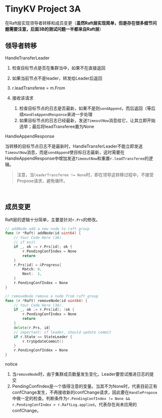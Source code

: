 # TinyKV Project 3A


在Raft层实现领导者转移和成员变更（**虽然Raft层实现简单，但是存在很多细节问题需要注意，后面3B的测试问题一半都来自Raft层**）

## 领导者转移

HandleTransferLeader

1. 检查目标节点是否在集群当中，如果不在直接返回
2. 如果当前节点不是leader，转发给Leader后返回
3. r.leadTransferee = m.From
4. 接收该请求

    1. 检查目标节点的日志是否最新，如果不是则`sendAppend`​，而后返回（等后续`HandleAppendResponse`​来进一步处理
    2. 如果目标节点的日志已经最新，发送`TimeoutNow`​消息给它，让其立即开始选举；最后将leadTransferee置为None

HandleAppendResponse

当转移的目标节点日志不是最新时，HandleTransferLeader不能立即发送`TimeoutNow`​消息，而是`sendAppend`​使目标日志最新，这时需要在HandleAppendResponse中增加发送`TimeoutNow`​和重置`r.leadTransferee`​的逻辑。

> 注意，当`leaderTransferee != None`​时，即在领导这转移过程中，不接受Propose请求，避免循环。

‍

## 成员变更

Raft层的逻辑十分简单，主要是针对`r.Prs`​的修改。

```go
// addNode add a new node to raft group
func (r *Raft) addNode(id uint64) {
	// Your Code Here (3A).
	// if exit
	if _, ok := r.Prs[id]; ok {
		r.PendingConfIndex = None
		return
	}
	r.Prs[id] = &Progress{
		Match: 0,
		Next:  1,
	}
	r.PendingConfIndex = None
}

// removeNode remove a node from raft group
func (r *Raft) removeNode(id uint64) {
	// Your Code Here (3A).
	if _, ok := r.Prs[id]; !ok {
		r.PendingConfIndex = None
		return
	}
	delete(r.Prs, id)
	// important: if leader, should update commit
	if r.State == StateLeader {
		r.tryUpdateCommit()
	}
	r.PendingConfIndex = None
}

```

notice

1. 当`removeNode`​时，由于集群成员数量发生变化，Leader要尝试推进日志的提交
2. PendingConfIndex是一个值得注意的变量。当其不为None时，代表目前正有confChange发生，不再接收新的confChange请求，因此要在`HandlePropose`​中做一定的检查。判断条件为`r.PendingConfIndex != None && r.PendingConfIndex > r.RaftLog.applied`​，代表存在尚未应用的confChange。
